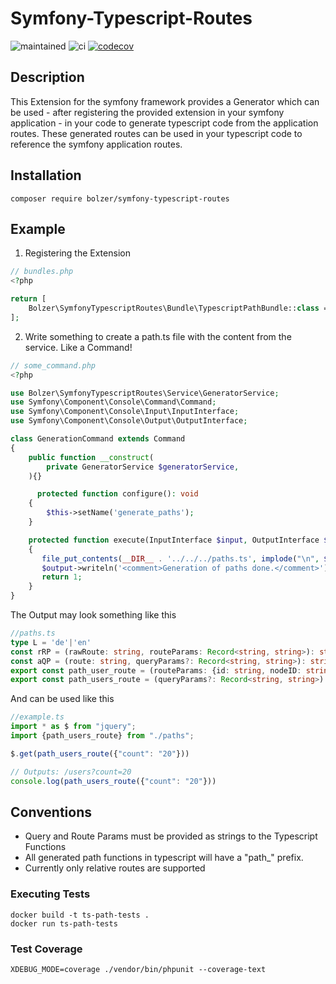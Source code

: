 # Symfony-Typescript-Routes
![maintained](https://img.shields.io/maintenance/yes/2021)
![ci](https://travis-ci.com/BolZer/symfony-typescript-routes.svg?branch=master)
[![codecov](https://codecov.io/gh/BolZer/symfony-typescript-routes/branch/master/graph/badge.svg?token=W7IYQXY2UD)](https://codecov.io/gh/BolZer/symfony-typescript-routes)

## Description

This Extension for the symfony framework provides a Generator which can be used - after registering the provided extension in your symfony application -
in your code to generate typescript code from the application routes. These generated routes can be used in your typescript code to reference the symfony
application routes.

## Installation

```shell
composer require bolzer/symfony-typescript-routes
```

## Example

1. Registering the Extension
```PHP
// bundles.php
<?php

return [
    Bolzer\SymfonyTypescriptRoutes\Bundle\TypescriptPathBundle::class => ['all' => true],
];

```


2. Write something to create a path.ts file with the content from the service. Like a Command!
```PHP
// some_command.php
<?php

use Bolzer\SymfonyTypescriptRoutes\Service\GeneratorService;
use Symfony\Component\Console\Command\Command;
use Symfony\Component\Console\Input\InputInterface;
use Symfony\Component\Console\Output\OutputInterface;

class GenerationCommand extends Command
{
    public function __construct(
        private GeneratorService $generatorService,
    ){}

      protected function configure(): void
    {
        $this->setName('generate_paths');
    }

    protected function execute(InputInterface $input, OutputInterface $output): int
    {
       file_put_contents(__DIR__ . '../../../paths.ts', implode("\n", $this->generatorService->generate()));
       $output->writeln('<comment>Generation of paths done.</comment>');
       return 1;
    }
}
```

The Output may look something like this 

```Typescript
//paths.ts
type L = 'de'|'en'
const rRP = (rawRoute: string, routeParams: Record<string, string>): string => {Object.entries(routeParams).forEach(([key, value]) => rawRoute = rawRoute.replace(`{${key}}`, value)); return rawRoute;}
const aQP = (route: string, queryParams?: Record<string, string>): string => queryParams ? route + "?" + new URLSearchParams(queryParams).toString() : route;
export const path_user_route = (routeParams: {id: string, nodeID: string}, queryParams?: Record<string, string>): string => aQP(rRP('/user/{id}/{nodeID}', routeParams), queryParams);
export const path_users_route = (queryParams?: Record<string, string>): string => aQP('/users', queryParams);

```

And can be used like this

```Typescript
//example.ts
import * as $ from "jquery";
import {path_users_route} from "./paths";

$.get(path_users_route({"count": "20"}))

// Outputs: /users?count=20
console.log(path_users_route({"count": "20"}))
```

## Conventions

* Query and Route Params must be provided as strings to the Typescript Functions
* All generated path functions in typescript will have a "path_" prefix.
* Currently only relative routes are supported


### Executing Tests

```shell
docker build -t ts-path-tests .
docker run ts-path-tests
```

### Test Coverage

```shell
XDEBUG_MODE=coverage ./vendor/bin/phpunit --coverage-text
```
